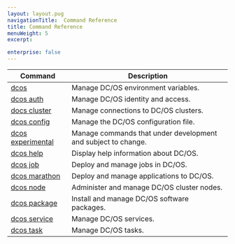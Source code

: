 ```yaml
---
layout: layout.pug
navigationTitle:  Command Reference
title: Command Reference
menuWeight: 5
excerpt:

enterprise: false
---
```


<!-- This source repo for this topic is https://github.com/dcos/dcos-docs -->



| Command | Description |
|---------|-------------|
| [dcos](/1.11/cli/command-reference/dcos-auth/)   | Manage DC/OS environment variables. |
| [dcos auth](/1.11/cli/command-reference/dcos-auth/)   |  Manage DC/OS identity and access. |
| [docs cluster](/1.11/cli/command-reference/dcos-cluster/) |  Manage connections to DC/OS clusters. |
| [dcos config](/1.11/cli/command-reference/dcos-config/) |  Manage the DC/OS configuration file. |
| [dcos experimental](/1.11/cli/command-reference/dcos-experimental/) | Manage commands that under development and subject to change. |
| [dcos help](/1.11/cli/command-reference/dcos-help/)    | Display help information about DC/OS.  |
| [dcos job](/1.11/cli/command-reference/dcos-job/)    | Deploy and manage jobs in DC/OS.  |
| [dcos marathon](/1.11/cli/command-reference/dcos-marathon/)  |  Deploy and manage applications to DC/OS.  |
| [dcos node](/1.11/cli/command-reference/dcos-node/)   |  Administer and manage DC/OS cluster nodes.  |
| [dcos package](/1.11/cli/command-reference/dcos-package/) | Install and manage DC/OS software packages. |
| [dcos service](/1.11/cli/command-reference/dcos-service/)  |  Manage DC/OS services.  |
| [dcos task](/1.11/cli/command-reference/dcos-task/)  |  Manage DC/OS tasks.  |
